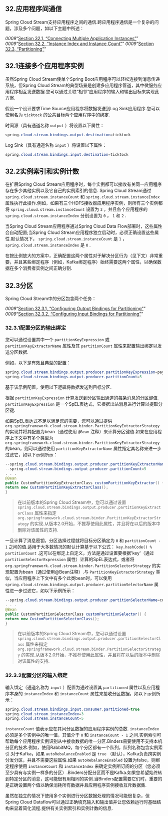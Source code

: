 ## 32.应用程序间通信

Spring Cloud Stream支持应用程序之间的通信.跨应用程序通信是一个复杂的问题，涉及多个问题，如以下主题中所述：

_0009_“[Section 32.1, “Connecting Multiple Application Instances”](multi__inter_application_communication.html#spring-cloud-stream-overview-connecting-multiple-application-instances)”
_0009_“[Section 32.2, “Instance Index and Instance Count”](multi__inter_application_communication.html#spring-cloud-stream-overview-instance-index-instance-count)”
_0009_“[Section 32.3, “Partitioning”](multi__inter_application_communication.html#spring-cloud-stream-overview-partitioning)”

## 32.1连接多个应用程序实例

虽然Spring Cloud Stream使单个Spring Boot应用程序可以轻松连接到消息传递系统，但Spring Cloud Stream的典型场景是创建多应用程序管道，其中微服务应用程序相互发送数据.您可以通过关联“相邻”应用程序的输入和输出目标来实现此方案.

假设一个设计要求Time Source应用程序将数据发送到Log Sink应用程序.您可以使用名为 `ticktock` 的公共目标两个应用程序中的绑定.

时间源（具有通道名称 `output` ）将设置以下属性：

```java
spring.cloud.stream.bindings.output.destination=ticktock
```

Log Sink（具有通道名称 `input` ）将设置以下属性：

```java
spring.cloud.stream.bindings.input.destination=ticktock
```

## 32.2实例索引和实例计数

在扩展Spring Cloud Stream应用程序时，每个实例都可以接收有关同一应用程序存在多少其他实例以及它自己的实例索引的信息. Spring Cloud Stream通过 `spring.cloud.stream.instanceCount` 和 `spring.cloud.stream.instanceIndex` 属性执行此操作.例如，如果有三个HDFS接收器应用程序实例，则所有三个实例都将 `spring.cloud.stream.instanceCount` 设置为 `3` ，并且各个应用程序的 `spring.cloud.stream.instanceIndex` 分别设置为 `0` ， `1` 和 `2` .

当Spring Cloud Stream应用程序通过Spring Cloud Data Flow部署时，这些属性会自动配置;当Spring Cloud Stream应用程序独立启动时，必须正确设置这些属性.默认情况下， `spring.cloud.stream.instanceCount` 是 `1` ， `spring.cloud.stream.instanceIndex` 是 `0` .

在按比例放大的方案中，正确配置这两个属性对于解决分区行为（见下文）非常重要，并且某些绑定程序（例如，Kafka绑定程序）始终需要这两个属性，以确保数据在多个消费者实例之间正确分割.

## 32.3分区

Spring Cloud Stream中的分区包含两个任务：

_0009_“[Section 32.3.1, “Configuring Output Bindings for Partitioning”](multi__inter_application_communication.html#spring-cloud-stream-overview-configuring-output-bindings-partitioning)”
_0009_“[Section 32.3.2, “Configuring Input Bindings for Partitioning”](multi__inter_application_communication.html#spring-cloud-stream-overview-configuring-input-bindings-partitioning)”

### 32.3.1配置分区的输出绑定

您可以通过设置其中一个 `partitionKeyExpression` 或 `partitionKeyExtractorName` 属性及其 `partitionCount` 属性来配置输出绑定以发送分区数据.

例如，以下是有效且典型的配置：

```java
spring.cloud.stream.bindings.output.producer.partitionKeyExpression=payload.id
spring.cloud.stream.bindings.output.producer.partitionCount=5
```

基于该示例配置，使用以下逻辑将数据发送到目标分区.

根据 `partitionKeyExpression` 计算发送到分区输出通道的每条消息的分区键值.  `partitionKeyExpression` 是一个SpEL表达式，它根据出站消息进行计算以提取分区键.

如果SpEL表达式不足以满足您的需要，您可以通过提供 `org.springframework.cloud.stream.binder.PartitionKeyExtractorStrategy` 的实现并将其配置为bean（通过使用 `@Bean` 注释）来计算分区键值.如果在应用程序上下文中有多个类型为 `org.springframework.cloud.stream.binder.PartitionKeyExtractorStrategy` 的bean，则可以通过使用 `partitionKeyExtractorName` 属性指定其名称来进一步过滤它，如以下示例所示：

```java
--spring.cloud.stream.bindings.output.producer.partitionKeyExtractorName=customPartitionKeyExtractor
--spring.cloud.stream.bindings.output.producer.partitionCount=5
. . .
@Bean
public CustomPartitionKeyExtractorClass customPartitionKeyExtractor() {
return new CustomPartitionKeyExtractorClass();
}
```

> 在以前版本的Spring Cloud Stream中，您可以通过设置 `spring.cloud.stream.bindings.output.producer.partitionKeyExtractorClass` 属性来指定 `org.springframework.cloud.stream.binder.PartitionKeyExtractorStrategy` 的实现.从版本2.0开始，不推荐使用此属性，并且将在以后的版本中删除对该属性的支持.

一旦计算了消息密钥，分区选择过程就将目标分区确定为 `0` 和 `partitionCount - 1` 之间的值.适用于大多数情况的默认计算基于以下公式： `key.hashCode() % partitionCount` .这可以在绑定上自定义，方法是通过设置要根据'key'（通过 `partitionSelectorExpression` 属性）计算的SpEL表达式，或者将 `org.springframework.cloud.stream.binder.PartitionSelectorStrategy` 的实现配置为bean（通过使用@Bean注释）.与 `PartitionKeyExtractorStrategy` 类似，当应用程序上下文中有多个此类bean时，可以使用 `spring.cloud.stream.bindings.output.producer.partitionSelectorName` 属性进一步过滤它，如以下示例所示：

```java
--spring.cloud.stream.bindings.output.producer.partitionSelectorName=customPartitionSelector
. . .
@Bean
public CustomPartitionSelectorClass customPartitionSelector() {
return new CustomPartitionSelectorClass();
}
```

> 在以前版本的Spring Cloud Stream中，您可以通过设置 `spring.cloud.stream.bindings.output.producer.partitionSelectorClass` 属性来指定 `org.springframework.cloud.stream.binder.PartitionSelectorStrategy` 的实现.从版本2.0开始，不推荐使用此属性，并且将在以后的版本中删除对该属性的支持.

### 32.3.2配置分区的输入绑定

输入绑定（通道名称为 `input` ）配置为通过设置其 `partitioned` 属性以及应用程序本身的 `instanceIndex` 和 `instanceCount` 属性来接收分区数据，如以下示例所示：

```java
spring.cloud.stream.bindings.input.consumer.partitioned=true
spring.cloud.stream.instanceIndex=3
spring.cloud.stream.instanceCount=5
```

`instanceCount` 值表示应在其间分区数据的应用程序实例的总数.  `instanceIndex` 必须是多个实例中的唯一值，其值介于 `0` 和 `instanceCount - 1` 之间.实例索引可帮助每个应用程序实例识别从中接收数据的唯一分区.Binders需要使用不支持本机分区的技术.例如，使用RabbitMQ，每个分区都有一个队列，队列名称包含实例索引.对于Kafka，如果 `autoRebalanceEnabled` 是 `true` （默认），Kafka负责跨实例分发分区，并且不需要这些属性.如果 `autoRebalanceEnabled` 设置为false，则绑定程序使用 `instanceCount` 和 `instanceIndex` 来确定实例所订阅的分区（您必须至少具有与实例一样多的分区）.Binders分配分区而不是Kafka.如果您希望始终转到特定分区的消息，这可能很有用相同的实例.当Binders配置需要它们时，重要的是正确设置两个值以确保消耗所有数据并且应用程序实例接收互斥数据集.

虽然在独立的情况下使用多个实例进行分区数据处理的情况可能很复杂，但Spring Cloud Dataflow可以通过正确填充输入和输出值并让您依赖运行时基础结构来显着简化流程.提供有关实例索引和实例计数的信息.

